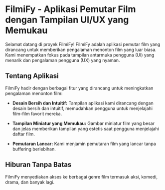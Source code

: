 # FilmiFy - Aplikasi Pemutar Film dengan Tampilan UI/UX yang Memukau

Selamat datang di proyek FilmiFy! FilmiFy adalah aplikasi pemutar film yang dirancang untuk memberikan pengalaman menonton film yang luar biasa. Kami menempatkan fokus pada tampilan antarmuka pengguna (UI) yang menarik dan pengalaman pengguna (UX) yang nyaman.

## Tentang Aplikasi

FilmiFy hadir dengan berbagai fitur yang dirancang untuk meningkatkan pengalaman menonton film:

- **Desain Bersih dan Intuitif:** Tampilan aplikasi kami dirancang dengan desain bersih dan intuitif, memudahkan pengguna untuk menjelajahi film-film favorit mereka.

- **Tampilan Miniatur yang Memukau:** Gambar miniatur film yang besar dan jelas memberikan tampilan yang estetis saat pengguna menjelajahi daftar film.

- **Pemutaran Lancar:** Kami menjamin pemutaran film yang lancar tanpa buffering berlebihan.

## Hiburan Tanpa Batas

FilmiFy menyediakan akses ke berbagai genre film termasuk aksi, komedi, drama, dan banyak lagi.

